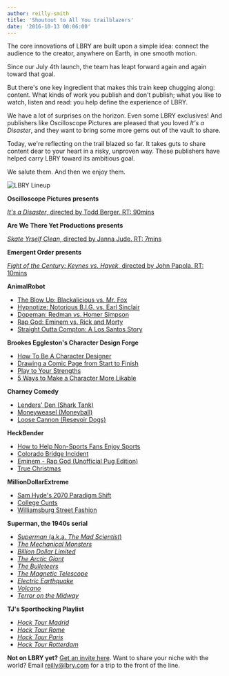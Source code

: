 ```yaml
---
author: reilly-smith
title: 'Shoutout to All You trailblazers'
date: '2016-10-13 00:06:00'
---
```


The core innovations of LBRY are built upon a simple idea: connect the audience to the creator, anywhere on Earth, in one smooth motion.

Since our July 4th launch, the team has leapt forward again and again toward that goal.

But there's one key ingredient that makes this train keep chugging along: content. What kinds of work you publish and don't publish; what you like to watch, listen and read: you help define the experience of LBRY.

We have a lot of surprises on the horizon. Even some LBRY exclusives! And publishers like Oscilloscope Pictures are pleased that you loved *It's a Disaster*, and they want to bring some more gems out of the vault to share.

Today, we're reflecting on the trail blazed so far. It takes guts to share content dear to your heart in a risky, unproven way. These publishers have helped carry LBRY toward its ambitious goal.

We salute them. And then we enjoy them.

![LBRY Lineup](/img/news/LBRYmashup.png)

**Oscilloscope Pictures presents**

[*It's a Disaster*, directed by Todd Berger. RT: 90mins](https://open.lbry.com/itsadisaster)

**Are We There Yet Productions presents**

[*Skate Yrself Clean*, directed by Janna Jude. RT: 7mins](https://open.lbry.com/skateyrselfclean)

**Emergent Order presents**

[*Fight of the Century: Keynes vs. Hayek*, directed by John Papola. RT: 10mins](https://open.lbry.com/keynesvhayek)

**AnimalRobot**
- [The Blow Up: Blackalicious vs. Mr. Fox](https://open.lbry.com/theblowup)
- [Hypnotize: Notorious B.I.G. vs. Earl Sinclair](https://open.lbry.com/hypnotize)
- [Dopeman: Redman vs. Homer Simpson](https://open.lbry.com/dopeman)
- [Rap God: Eminem vs. Rick and Morty](https://open.lbry.com/rickandmortyrapgod)
- [Straight Outta Compton: A Los Santos Story](https://open.lbry.com/gtasoc)

**Brookes Eggleston's Character Design Forge**
- [How To Be A Character Designer](https://open.lbry.com/characterdesigner)
- [Drawing a Comic Page from Start to Finish](https://open.lbry.com/drawingcomics)
- [Play to Your Strengths](https://open.lbry.com/playtoyourstrengths)
- [5 Ways to Make a Character More Likable](https://open.lbry.com/likeablecharacters)

**Charney Comedy**
- [Lenders' Den (Shark Tank)](https://open.lbry.com/LendersDen)
- [Moneyweasel (Moneyball)](https://open.lbry.com/moneyweasel)
- [Loose Cannon (Resevoir Dogs)](https://open.lbry.com/LooseCannon)

**HeckBender**
- [How to Help Non-Sports Fans Enjoy Sports](https://open.lbry.com/smallpenis)
- [Colorado Bridge Incident](https://open.lbry.com/coloradobridge)
- [Eminem - Rap God (Unofficial Pug Edition)](https://open.lbry.com/pugrapgod)
- [True Christmas](https://open.lbry.com/truechristmas)

**MillionDollarExtreme**
- [Sam Hyde's 2070 Paradigm Shift](https://open.lbry.com/samhyde2070)
- [College Cunts](https://open.lbry.com/collegecunts)
- [Williamsburg Street Fashion](https://open.lbry.com/WilliamsburgFashion1)

**Superman, the 1940s serial**
- [*Superman* (a.k.a. *The Mad Scientist*)](https://open.lbry.com/superman1940-e1)
- [*The Mechanical Monsters*](https://open.lbry.com/superman1940-e2)
- [*Billion Dollar Limited*](https://open.lbry.com/superman1940-e3)
- [*The Arctic Giant*](https://open.lbry.com/superman1940-e4)
- [*The Bulleteers*](https://open.lbry.com/superman1940-e5)
- [*The Magnetic Telescope*](https://open.lbry.com/superman1940-e6)
- [*Electric Earthquake*](https://open.lbry.com/superman1940-e7)
- [*Volcano*](https://open.lbry.com/superman1940-e8)
- [*Terror on the Midway*](https://open.lbry.com/superman1940-e9)

**TJ's Sporthocking Playlist**
- [*Hock Tour Madrid*](https://open.lbry.com/sporthock-madrid)
- [*Hock Tour Rome*](https://open.lbry.com/sporthock-rome)
- [*Hock Tour Paris*](https://open.lbry.com/sporthock-paris)
- [*Hock Tour Rotterdam*](https://open.lbry.com/sporthock-rotterdam)

**Not on LBRY yet?** [Get an invite here](https://lbry.com/get). Want to share your niche with the world? Email [reilly@lbry.com](mailto:reilly@lbry.com) for a trip to the front of the line.
